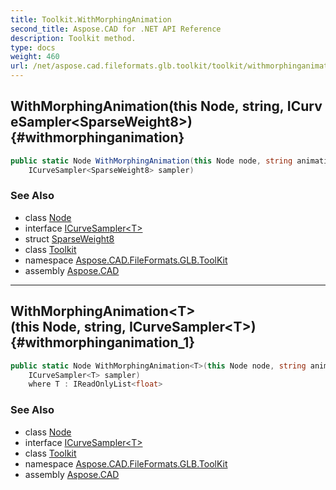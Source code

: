 ```yaml
---
title: Toolkit.WithMorphingAnimation
second_title: Aspose.CAD for .NET API Reference
description: Toolkit method. 
type: docs
weight: 460
url: /net/aspose.cad.fileformats.glb.toolkit/toolkit/withmorphinganimation/
---
```

## WithMorphingAnimation(this Node, string, ICurveSampler&lt;SparseWeight8&gt;) {#withmorphinganimation}

```csharp
public static Node WithMorphingAnimation(this Node node, string animationName, 
    ICurveSampler<SparseWeight8> sampler)
```

### See Also

* class [Node](../../../aspose.cad.fileformats.glb/node/)
* interface [ICurveSampler&lt;T&gt;](../../../aspose.cad.fileformats.glb.animations/icurvesampler-1/)
* struct [SparseWeight8](../../../aspose.cad.fileformats.glb.transforms/sparseweight8/)
* class [Toolkit](../)
* namespace [Aspose.CAD.FileFormats.GLB.ToolKit](../../toolkit/)
* assembly [Aspose.CAD](../../../)

---

## WithMorphingAnimation&lt;T&gt;(this Node, string, ICurveSampler&lt;T&gt;) {#withmorphinganimation_1}

```csharp
public static Node WithMorphingAnimation<T>(this Node node, string animationName, 
    ICurveSampler<T> sampler)
    where T : IReadOnlyList<float>
```

### See Also

* class [Node](../../../aspose.cad.fileformats.glb/node/)
* interface [ICurveSampler&lt;T&gt;](../../../aspose.cad.fileformats.glb.animations/icurvesampler-1/)
* class [Toolkit](../)
* namespace [Aspose.CAD.FileFormats.GLB.ToolKit](../../toolkit/)
* assembly [Aspose.CAD](../../../)


